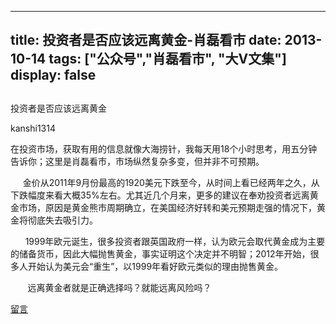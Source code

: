 
---
title:  投资者是否应该远离黄金-肖磊看市
date: 2013-10-14
tags: ["公众号","肖磊看市", "大V文集"]
display: false
---


## 



投资者是否应该远离黄金




kanshi1314




在投资市场，获取有用的信息就像大海捞针，我每天用18个小时思考，用五分钟告诉你；这里是肖磊看市，市场纵然复杂多变，但并非不可预期。


&nbsp;&nbsp;&nbsp;&nbsp; 金价从2011年9月份最高的1920美元下跌至今，从时间上看已经两年之久，从下跌幅度来看大概35%左右。尤其近几个月来，更多的建议在奉劝投资者远离黄金市场，原因是黄金熊市周期确立，在美国经济好转和美元预期走强的情况下，黄金将彻底失去吸引力。

&nbsp;&nbsp;&nbsp;&nbsp;&nbsp; 1999年欧元诞生，很多投资者跟英国政府一样，认为欧元会取代黄金成为主要的储备货币，因此大幅抛售黄金，事实证明这个决定并不明智；2012年开始，很多人开始认为美元会“重生”，以1999年看好欧元类似的理由抛售黄金。

&nbsp;&nbsp;&nbsp;&nbsp;&nbsp;&nbsp; 远离黄金者就是正确选择吗？就能远离风险吗？









[留言](javascript:;)


